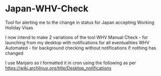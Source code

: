 # Japan-WHV-Check
Tool for alerting me to the change in status for Japan accepting Working Holiday Visas 

I now intend to make 2 variations of the tool
WHV Manual Check - for launching from my desktop with notifications for all eventualities
WHV Automated - for background checking without notifications if nothing has changed

I use Manjaro so I formatted it in cron using the following as per https://wiki.archlinux.org/title/Desktop_notifications